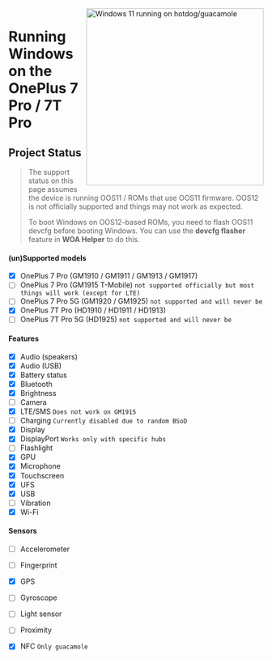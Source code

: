 <img align="right" src="https://github.com/n00b69/woa-op7/blob/main/op7.png" width="350" alt="Windows 11 running on hotdog/guacamole">

# Running Windows on the OnePlus 7 Pro / 7T Pro

## Project Status
> The support status on this page assumes the device is running OOS11 / ROMs that use OOS11 firmware. OOS12 is not officially supported and things may not work as expected.
>
> To boot Windows on OOS12-based ROMs, you need to flash OOS11 devcfg before booting Windows. You can use the **devcfg flasher** feature in **WOA Helper** to do this.

#### (un)Supported models
- [x] OnePlus 7 Pro (GM1910 / GM1911 / GM1913 / GM1917)
- [ ] OnePlus 7 Pro (GM1915 T-Mobile) ```not supported officially but most things will work (except for LTE)```
- [ ] OnePlus 7 Pro 5G (GM1920 / GM1925) ```not supported and will never be```
- [x] OnePlus 7T Pro (HD1910 / HD1911 / HD1913)
- [ ] OnePlus 7T Pro 5G (HD1925) ```not supported and will never be```

#### Features
- [X] Audio (speakers)
- [x] Audio (USB)
- [X] Battery status
- [x] Bluetooth
- [x] Brightness 
- [ ] Camera
- [x] LTE/SMS ```Does not work on GM1915```
- [ ] Charging ```Currently disabled due to random BSoD```
- [x] Display
- [x] DisplayPort ```Works only with specific hubs```
- [ ] Flashlight
- [x] GPU
- [x] Microphone
- [x] Touchscreen 
- [x] UFS
- [x] USB
- [ ] Vibration
- [x] Wi-Fi

#### Sensors
- [ ] Accelerometer
- [ ] Fingerprint
- [X] GPS
- [ ] Gyroscope
- [ ] Light sensor
- [ ] Proximity
- [X] NFC ```Only guacamole```

















